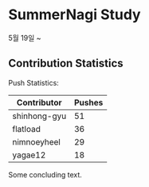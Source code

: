 # SummerNagi Study

5월 19일 ~ 

## Contribution Statistics

Push Statistics:

| Contributor | Pushes |
| ----------- | ------ |
| shinhong-gyu | 51 |
| flatload | 36 |
| nimnoeyheel | 29 |
| yagae12 | 18 |

Some concluding text.
